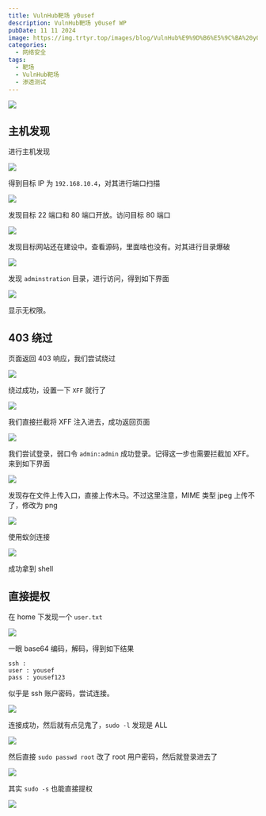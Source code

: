 ```yaml
---
title: VulnHub靶场 y0usef
description: VulnHub靶场 y0usef WP
pubDate: 11 11 2024
image: https://img.trtyr.top/images/blog/VulnHub%E9%9D%B6%E5%9C%BA%20y0usef/008%20y0usef-17.webp
categories:
  - 网络安全
tags:
  - 靶场
  - VulnHub靶场
  - 渗透测试
---
```


![](https://img.trtyr.top/images/blog/VulnHub%E9%9D%B6%E5%9C%BA%20y0usef/008%20y0usef-17.webp)

## 主机发现

进行主机发现

![](https://img.trtyr.top/images/blog/VulnHub%E9%9D%B6%E5%9C%BA%20y0usef/008%20y0usef-1.webp)

得到目标 IP 为 `192.168.10.4`，对其进行端口扫描

![](https://img.trtyr.top/images/blog/VulnHub%E9%9D%B6%E5%9C%BA%20y0usef/008%20y0usef-2.webp)

发现目标 22 端口和 80 端口开放。访问目标 80 端口

![](https://img.trtyr.top/images/blog/VulnHub%E9%9D%B6%E5%9C%BA%20y0usef/008%20y0usef-3.webp)

发现目标网站还在建设中。查看源码，里面啥也没有。对其进行目录爆破

![](https://img.trtyr.top/images/blog/VulnHub%E9%9D%B6%E5%9C%BA%20y0usef/008%20y0usef-4.webp)

发现 `adminstration` 目录，进行访问，得到如下界面

![](https://img.trtyr.top/images/blog/VulnHub%E9%9D%B6%E5%9C%BA%20y0usef/008%20y0usef-5.webp)

显示无权限。

## 403 绕过

页面返回 403 响应，我们尝试绕过

![](https://img.trtyr.top/images/blog/VulnHub%E9%9D%B6%E5%9C%BA%20y0usef/008%20y0usef-6.webp)

绕过成功，设置一下 `XFF` 就行了

![](https://img.trtyr.top/images/blog/VulnHub%E9%9D%B6%E5%9C%BA%20y0usef/008%20y0usef-7.webp)

我们直接拦截将 XFF 注入进去，成功返回页面

![](https://img.trtyr.top/images/blog/VulnHub%E9%9D%B6%E5%9C%BA%20y0usef/008%20y0usef-8.webp)

我们尝试登录，弱口令 `admin:admin` 成功登录。记得这一步也需要拦截加 XFF。来到如下界面

![](https://img.trtyr.top/images/blog/VulnHub%E9%9D%B6%E5%9C%BA%20y0usef/008%20y0usef-9.webp)

发现存在文件上传入口，直接上传木马。不过这里注意，MIME 类型 jpeg 上传不了，修改为 png

![](https://img.trtyr.top/images/blog/VulnHub%E9%9D%B6%E5%9C%BA%20y0usef/008%20y0usef-10.webp)

使用蚁剑连接

![](https://img.trtyr.top/images/blog/VulnHub%E9%9D%B6%E5%9C%BA%20y0usef/008%20y0usef-11.webp)

成功拿到 shell

## 直接提权

在 home 下发现一个 `user.txt`

![](https://img.trtyr.top/images/blog/VulnHub%E9%9D%B6%E5%9C%BA%20y0usef/008%20y0usef-12.webp)

一眼 base64 编码，解码，得到如下结果

```
ssh :
user : yousef
pass : yousef123
```

似乎是 ssh 账户密码，尝试连接。

![](https://img.trtyr.top/images/blog/VulnHub%E9%9D%B6%E5%9C%BA%20y0usef/008%20y0usef-13.webp)

连接成功，然后就有点见鬼了，`sudo -l` 发现是 ALL

![](https://img.trtyr.top/images/blog/VulnHub%E9%9D%B6%E5%9C%BA%20y0usef/008%20y0usef-14.webp)

然后直接 `sudo passwd root` 改了 root 用户密码，然后就登录进去了

![](https://img.trtyr.top/images/blog/VulnHub%E9%9D%B6%E5%9C%BA%20y0usef/008%20y0usef-15.webp)

其实 `sudo -s` 也能直接提权

![](https://img.trtyr.top/images/blog/VulnHub%E9%9D%B6%E5%9C%BA%20y0usef/008%20y0usef-16.webp)
